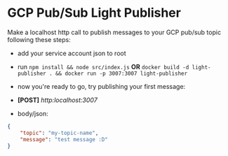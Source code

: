 # GCP Pub/Sub Light Publisher

Make a localhost http call to publish messages to your GCP pub/sub topic following these steps:
- add your service account json to root

- run `npm install && node src/index.js` **OR** `docker build -d light-publisher . && docker run -p 3007:3007 light-publisher`

- now you're ready to go, try publishing your first message:
- **[POST]** *http:localhost:3007*
- body/json:
```json
{
    "topic": "my-topic-name",
    "message": "test message :D" 
}